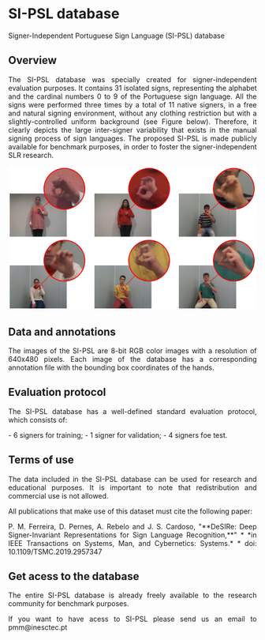 # SI-PSL database
Signer-Independent Portuguese Sign Language (SI-PSL) database

## Overview
<p align="justify">
The SI-PSL database was specially created for signer-independent evaluation purposes. It contains 31 isolated signs, representing the alphabet and the cardinal numbers 0 to 9 of the Portuguese sign language. All the signs were performed three times by a total of 11 native signers, in a free and natural signing environment, without any clothing restriction but with a slightly-controlled uniform background (see Figure below). Therefore, it clearly depicts the large inter-signer variability that exists in the manual signing process of sign languages. The proposed SI-PSL is made publicly available for benchmark purposes, in order to foster the signer-independent SLR research.
</p>

<p align="center">
<img src="SI-PSL-samples.png" width="600">
</p>

## Data and annotations
<p align="justify">
The images of the SI-PSL are 8-bit RGB color images with a resolution of 640x480 pixels. Each image of the database has a corresponding annotation file with the bounding box coordinates of the hands. 
</p>

## Evaluation protocol
<p align="justify">
The SI-PSL database has a well-defined standard evaluation protocol, which consists of:
</p>
- 6 signers for training;
- 1 signer for validation;
- 4 signers foe test.


## Terms of use
<p align="justify">
The data included in the SI-PSL database can be used for research and educational purposes. It is important to note that redistribution and commercial use is not allowed. 
</p>

<p align="justify">
All publications that make use of this dataset must cite the following paper:
</p>
<p align="justify">
P. M. Ferreira, D. Pernes, A. Rebelo and J. S. Cardoso, "**DeSIRe: Deep Signer-Invariant Representations for Sign Language Recognition,**" * *in IEEE Transactions on Systems, Man, and Cybernetics: Systems.* *
doi: 10.1109/TSMC.2019.2957347
</p>

## Get acess to the database
<p align="justify">
The entire SI-PSL database is already freely available to the research community for benchmark purposes. 
</p>
<p align="justify">
If you want to have acess to SI-PSL please send us an email to pmm@inesctec.pt
</p>




